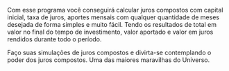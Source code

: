 Com esse programa você conseguirá calcular juros compostos com capital inicial, taxa de juros, aportes mensais com qualquer quantidade de meses desejada de forma simples e muito fácil. Tendo os resultados de total em valor no final do tempo de investimento, valor aportado e valor em juros rendidos durante todo o período.

Faço suas simulações de juros compostos e divirta-se contemplando o poder dos juros compostos. Uma das maiores maravilhas do Universo.